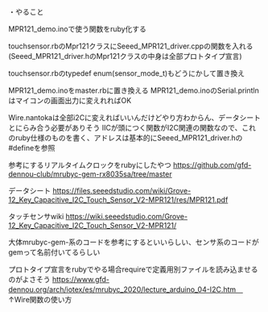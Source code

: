 ・やること

MPR121_demo.inoで使う関数をruby化する

touchsensor.rbのMpr121クラスにSeeed_MPR121_driver.cppの関数を入れる
(Seeed_MPR121_driver.hのMpr121クラスの中身は全部プロトタイプ宣言)

touchsensor.rbのtypedef enum(sensor_mode_t)もどうにかして置き換え

MPR121_demo.inoをmaster.rbに置き換える
MPR121_demo.inoのSerial.printlnはマイコンの画面出力に変えれればOK

Wire.nantokaは全部i2Cに変えればいいんだけどやり方わからん、データシートとにらみ合う必要がありそう
IICが頭につく関数がI2C関連の関数なので、これのruby仕様のものを書く、アドレスは基本的にSeeed_MPR121_driver.hの#defineを参照

参考にするリアルタイムクロックをrubyにしたやつ
https://github.com/gfd-dennou-club/mrubyc-gem-rx8035sa/tree/master

データシート
https://files.seeedstudio.com/wiki/Grove-12_Key_Capacitive_I2C_Touch_Sensor_V2-MPR121/res/MPR121.pdf

タッチセンサwiki
https://wiki.seeedstudio.com/Grove-12_Key_Capacitive_I2C_Touch_Sensor_V2-MPR121/

大体mrubyc-gem-系のコードを参考にするといいらしい、センサ系のコードがgemって名前付いてるらしい

プロトタイプ宣言をrubyでやる場合requireで定義用別ファイルを読み込ませるのがよさそう
https://www.gfd-dennou.org/arch/iotex/es/mrubyc_2020/lecture_arduino_04-I2C.htm　
↑Wire関数の使い方

